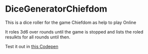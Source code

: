 # DiceGeneratorChiefdom

This is a dice roller for the game Chiefdom as help to play Online

It roles 3d6 over rounds until the game is stopped and lists the roled resulkts for all rounds until then.

Test it out in [this Codepen](https://codepen.io/universalamateur/pen/eYdgZWz)
